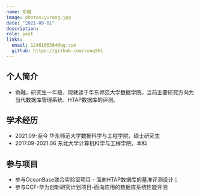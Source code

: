 ```yaml
---
name: 俞融
image: photos/yurong.jpg
date: "2021-09-01"
description: 
role: post
links:
  email: 1246106384@qq.com
  github: https://github.com/rong961
---
```


## 个人简介

- 俞融，研究生一年级，现就读于华东师范大学数据学院。当前主要研究方向为当代数据库管理系统、HTAP数据库的评测。

## 学术经历

- 2021.09-至今 华东师范大学数据科学与工程学院，硕士研究生
- 2017.09-2021.06 东北大学计算机科学与工程学院，本科

## 参与项目

- 参与OceanBase联合实验室项目 - 面向HTAP数据库的基准评测设计；
- 参与CCF-华为创新研究计划项目-面向应用的数据库系统性能评测